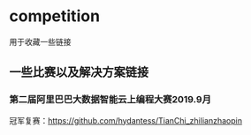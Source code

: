 # competition
用于收藏一些链接
## 一些比赛以及解决方案链接
### 第二届阿里巴巴大数据智能云上编程大赛2019.9月
冠军复赛：https://github.com/hydantess/TianChi_zhilianzhaopin


